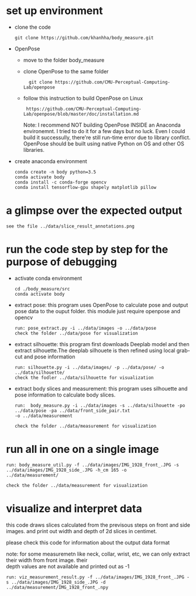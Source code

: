  # set up environment

  * clone the code
  	
    	git clone https://github.com/khanhha/body_measure.git

  * OpenPose
    
    * move to the folder body_measure
        
    * clone OpenPose to the same folder
            
            git clone https://github.com/CMU-Perceptual-Computing-Lab/openpose
            
    * follow this instruction to build OpenPose on  Linux 
           
           https://github.com/CMU-Perceptual-Computing-Lab/openpose/blob/master/doc/installation.md
            
      Note: 
      I recommend NOT building OpenPose INSIDE an Anaconda environemnt.
      I tried to do it for a few days but no luck. 
      Even I could build it successully, there're still run-time error due to library conflict.
      OpenPose should be built using native Python on OS and other OS libraries.

  * create anaconda environment
  
        conda create -n body python=3.5
        conda activate body
        conda install -c conda-forge opencv
        conda install tensorflow-gpu shapely matplotlib pillow

# a glimpse over the expected output

    see the file ../data/slice_result_annotations.png

# run the code step by step for the purpose of debugging

* activate conda environment

      cd ./body_measure/src
      conda activate body

* extract pose: this program uses OpenPose to calculate pose and output pose data to the ouput folder. this module just require openpose and opencv

      run: pose_extract.py -i ../data/images -o ../data/pose
      check the folder ../data/pose for visualization

* extract silhouette: this program first downloads Deeplab model and then extract silhouette.The deeplab silhouete is then refined using local grab-cut and pose information

      run: silhouette.py -i ../data/images/ -p ../data/pose/ -o ../data/silhouette/
      check the fodler ../data/silhouette for visualization

* extract body slices and measurement: this program uses silhouette and pose information to calculate body slices.

      run:  body_measure.py -i ../data/images -s ../data/silhouette -po ../data/pose -pa ../data/front_side_pair.txt 
      -o ../data/measurement

      check the folder ../data/measurement for visualization


# run all in one on a single image

    run: body_measure_util.py -f ../data/images/IMG_1928_front_.JPG -s ../data/images/IMG_1928_side_.JPG -h_cm 165 -o                 ../data/measurement/

    check the folder ../data/measurement for visualization

# visualize and interpret data

this code draws slices calculated from the previsous steps on front and side images.
and print out width and depth of 2d slices in centimet.

please check this code for information about the output data format

note: for some measuremetn like neck, collar, wrist, etc, we can only extract their width from front image. their  
depth values are not available and printed out as -1

    run: viz_measurement_result.py -f ../data/images/IMG_1928_front_.JPG -s ../data/images/IMG_1928_side_.JPG -d             
    ../data/measurement/IMG_1928_front_.npy
